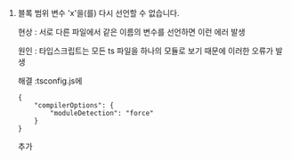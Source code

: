 1. 블록 범위 변수 'x'을(를) 다시 선언할 수 없습니다.

    현상 : 서로 다른 파일에서 같은 이름의 변수를 선언하면 이런 에러 발생

    원인 : 타입스크립트는 모든 ts 파일을 하나의 모듈로 보기 때문에 이러한 오류가 발생

    해결 :tsconfig.js에

    ```
    {
        "compilerOptions": {
            "moduleDetection": "force"
        }
    }
    ```

    추가
